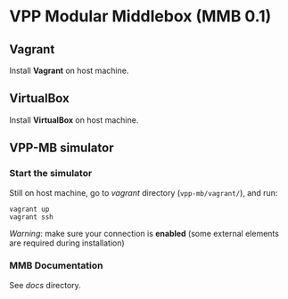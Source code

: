 VPP Modular Middlebox (MMB 0.1)
===============================

## Vagrant

Install **Vagrant** on host machine.

## VirtualBox

Install **VirtualBox** on host machine.

## VPP-MB simulator

### Start the simulator

Still on host machine, go to *vagrant* directory (`vpp-mb/vagrant/`), and run:

    vagrant up
    vagrant ssh

*Warning*: make sure your connection is **enabled** (some external elements are required during installation)

### MMB Documentation

See *docs* directory.

